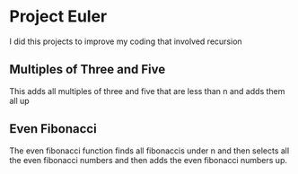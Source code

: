 # Project Euler

I did this projects to improve my coding that involved recursion

## Multiples of Three and Five

This adds all multiples of three and five that are less than n and adds them all up

## Even Fibonacci

The even fibonacci function finds all fibonaccis under n and then selects all the even fibonacci numbers and then adds the even fibonacci numbers up.

